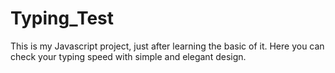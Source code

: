 # Typing_Test
This is my Javascript project, just after learning the basic of it. Here you can check your typing speed with simple and elegant design.
